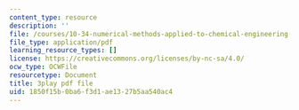 ```yaml
---
content_type: resource
description: ''
file: /courses/10-34-numerical-methods-applied-to-chemical-engineering-fall-2015/1850f15b0ba6f3d1ae1327b5aa540ac4_muFAQx5dUdU.pdf
file_type: application/pdf
learning_resource_types: []
license: https://creativecommons.org/licenses/by-nc-sa/4.0/
ocw_type: OCWFile
resourcetype: Document
title: 3play pdf file
uid: 1850f15b-0ba6-f3d1-ae13-27b5aa540ac4
---
```

